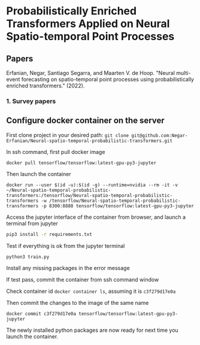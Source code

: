 # Probabilistically Enriched Transformers Applied on Neural Spatio-temporal Point Processes

## Papers

Erfanian, Negar, Santiago Segarra, and Maarten V. de Hoop. "Neural multi-event forecasting on spatio-temporal point processes using probabilistically enriched transformers." (2022).

### 1. Survey papers



## Configure docker container on the server

First clone project in your desired path:
`git clone git@github.com:Negar-Erfanian/Neural-spatio-temporal-probabilistic-transformers.git`

In ssh command, first pull docker image

`docker pull tensorflow/tensorflow:latest-gpu-py3-jupyter`

Then launch the container

`docker run --user $(id -u):$(id -g) --runtime=nvidia --rm -it -v ~/Neural-spatio-temporal-probabilistic-transformers:/tensorflow/Neural-spatio-temporal-probabilistic-transformers -w /tensorflow/Neural-spatio-temporal-probabilistic-transformers -p 8300:8888 tensorflow/tensorflow:latest-gpu-py3-jupyter`

Access the jupyter interface of the container from browser, and launch a terminal from jupyter

```bash
pip3 install -r requirements.txt
```

Test if everything is ok from the jupyter terminal

`python3 train.py`


Install any missing packages in the error message

If test pass, commit the container from ssh command window

Check container id `docker container ls`, assuming it is `c3f279d17e0a`

Then commit the changes to the image of the same name

`docker commit c3f279d17e0a tensorflow/tensorflow:latest-gpu-py3-jupyter`

The newly installed python packages are now ready for next time you launch the container.
